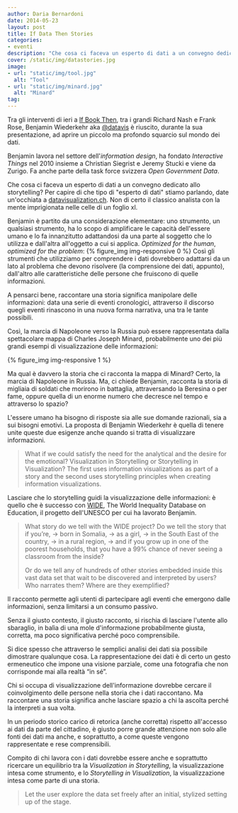 ```yaml
---
author: Daria Bernardoni
date: 2014-05-23
layout: post
title: If Data Then Stories
categories:
- eventi
description: "Che cosa ci faceva un esperto di dati a un convegno dedicato allo storytelling?"
cover: /static/img/datastories.jpg
image: 
- url: "static/img/tool.jpg"
  alt: "Tool"
- url: "static/img/minard.jpg"
  alt: "Minard"
tag:
---
```

Tra gli interventi di ieri a [If Book Then](https://storify.com/ifbookthen/if-book-then-2014), tra i grandi Richard Nash e Frank Rose, Benjamin Wiederkehr aka [@datavis](https://twitter.com/datavis) è riuscito, durante la sua presentazione, ad aprire un piccolo ma profondo squarcio sul mondo dei dati. 

Benjamin lavora nel settore dell'<em>information design</em>, ha fondato <em>Interactive Things</em> nel 2010 insieme a Christian Siegrist e Jeremy Stucki e viene da Zurigo. Fa anche parte della task force svizzera <em>Open Government Data</em>.

Che cosa ci faceva un esperto di dati a un convegno dedicato allo storytelling? Per capire di che tipo di "esperto di dati" stiamo parlando, date un'occhiata a [datavisualization.ch](http://datavisualization.ch/). Non di certo il classico analista con la mente imprigionata nelle celle di un foglio xl. 

Benjamin è partito da una considerazione elementare: uno strumento, un qualsiasi strumento, ha lo scopo di amplificare le capacità dell'essere umano e lo fa innanzitutto adattandosi da una parte al soggetto che lo utilizza e dall'altra all'oggetto a cui si applica. <em>Optimized for the human</em>, <em>optimized for the problem</em>: 
{% figure_img img-responsive 0 %}
Così gli strumenti che utilizziamo per comprendere i dati dovrebbero adattarsi da un lato al problema che devono risolvere (la comprensione dei dati, appunto), dall'altro alle caratteristiche delle persone che fruiscono di quelle informazioni.

A pensarci bene, raccontare una storia significa manipolare delle informazioni: data una serie di eventi cronologici, attraverso il discorso quegli eventi rinascono in una nuova forma narrativa, una tra le tante possibili.

Così, la marcia di Napoleone verso la Russia può essere rappresentata dalla spettacolare mappa di Charles Joseph Minard, probabilmente uno dei più grandi esempi di visualizzazione delle informazioni: 


{% figure_img img-responsive 1 %}

Ma qual è davvero la storia che ci racconta la mappa di Minard? Certo, la marcia di Napoleone in Russia. Ma, ci chiede Benjamin, racconta la storia di migliaia di soldati che morirono in battaglia, attraversando la Beresina o per fame, oppure quella di un enorme numero che decresce nel tempo e attraverso lo spazio? 

L'essere umano ha bisogno di risposte sia alle sue domande razionali, sia a sui bisogni emotivi. La proposta di Benjamin Wiederkehr è quella di tenere unite queste due esigenze anche quando si tratta di visualizzare informazioni. 

<blockquote>What if we could satisfy the need for the analytical and the desire for the emotional? Visualization in Storytelling or Storytelling in Visualization? The first uses information visualizations as part of a story and the second uses storytelling principles when creating information visualizations.</blockquote>

Lasciare che lo storytelling guidi la visualizzazione delle informazioni: è quello che è successo con [WIDE](http://www.education-inequalities.org/), The World Inequality Database on Education, il progetto dell'UNESCO per cui ha lavorato Benjamin. 

<blockquote>What story do we tell with the WIDE project? Do we tell the story that if you’re, → born in Somalia, → as a girl, → in the South East of the country, → in a rural region, → and if you grow up in one of the poorest households, that you have a 99% chance of never seeing a classroom from the inside? 

Or do we tell any of hundreds of other stories embedded inside this vast data set that wait to be discovered and interpreted by users? Who narrates them? Where are they exemplified?</blockquote>


Il racconto permette agli utenti di partecipare agli eventi che emergono dalle informazioni, senza limitarsi a un consumo passivo. 

Senza il giusto contesto, il giusto racconto, si rischia di lasciare l'utente allo sbaraglio, in balìa di una mole d'informazione probabilmente giusta, corretta, ma poco significativa perché poco comprensibile. 

Si dice spesso che attraverso le semplici analisi dei dati sia possibile dimostrare qualunque cosa. La rappresentazione dei dati è di certo un gesto ermeneutico che impone una visione parziale, come una fotografia che non corrisponde mai alla realtà “in sé”.

Chi si occupa di visualizzazione dell'informazione dovrebbe cercare il coinvolgimento delle persone nella storia che i dati raccontano. Ma raccontare una storia significa anche lasciare spazio a chi la ascolta perché la interpreti a sua volta. 

In un periodo storico carico di retorica (anche corretta) rispetto all'accesso ai dati da parte del cittadino, è giusto porre grande attenzione non solo alle fonti dei dati ma anche, e soprattutto, a come queste vengono rappresentate e rese comprensibili.

Compito di chi lavora con i dati dovrebbe essere anche e soprattutto ricercare un equilibrio tra la <em>Visualization in Storytelling</em>, la visualizzazione intesa come strumento, e lo <em>Storytelling in Visualization</em>, la visualizzazione intesa come parte di una storia. 

<blockquote>Let the user explore the data set freely after an initial, stylized setting up of the stage.</blockquote>

















